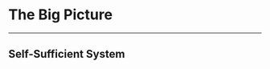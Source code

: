 # The Big Picture

---

## Self-Sufficient System


<!-- .slide: data-background="img/self-sufficient-system.png" data-background-size="contain" -->


<!-- .slide: data-background="img/self-sufficient-system-01.png" data-background-size="contain" -->


<!-- .slide: data-background="img/self-sufficient-system-02.png" data-background-size="contain" -->


<!-- .slide: data-background="img/self-sufficient-system-03.png" data-background-size="contain" -->


<!-- .slide: data-background="img/self-sufficient-system-04.png" data-background-size="contain" -->


<!-- .slide: data-background="img/self-sufficient-system-05.png" data-background-size="contain" -->


<!-- .slide: data-background="img/self-sufficient-system-06.png" data-background-size="contain" -->


<!-- .slide: data-background="img/self-sufficient-system-07.png" data-background-size="contain" -->


<!-- .slide: data-background="img/self-sufficient-system-08.png" data-background-size="contain" -->


<!-- .slide: data-background="img/self-sufficient-system-09.png" data-background-size="contain" -->

